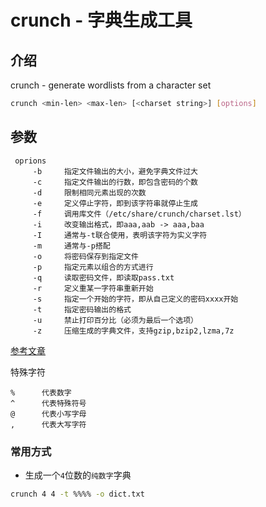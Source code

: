# crunch - 字典生成工具

## 介绍

crunch - generate wordlists from a character set

```bash
crunch <min-len> <max-len> [<charset string>] [options]
```

## 参数

```
 oprions
     -b     指定文件输出的大小，避免字典文件过大  
     -c     指定文件输出的行数，即包含密码的个数
     -d     限制相同元素出现的次数
     -e     定义停止字符，即到该字符串就停止生成
     -f     调用库文件（/etc/share/crunch/charset.lst）
     -i     改变输出格式，即aaa,aab -> aaa,baa
     -I     通常与-t联合使用，表明该字符为实义字符
     -m     通常与-p搭配
     -o     将密码保存到指定文件
     -p     指定元素以组合的方式进行
     -q     读取密码文件，即读取pass.txt
     -r     定义重某一字符串重新开始
     -s     指定一个开始的字符，即从自己定义的密码xxxx开始
     -t     指定密码输出的格式
     -u     禁止打印百分比（必须为最后一个选项）
     -z     压缩生成的字典文件，支持gzip,bzip2,lzma,7z  
```

[参考文章](https://www.freebuf.com/sectool/170817.html)

特殊字符

```
%      代表数字
^      代表特殊符号
@      代表小写字母
,      代表大写字符
```

### 常用方式

- 生成一个`4`位数的`纯数字`字典

```bash
crunch 4 4 -t %%%% -o dict.txt
```

